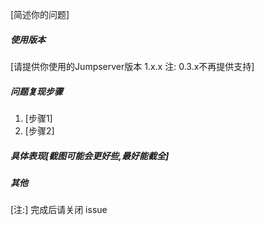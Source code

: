 [简述你的问题]


##### 使用版本
[请提供你使用的Jumpserver版本 1.x.x 注: 0.3.x不再提供支持]

##### 问题复现步骤
1. [步骤1]
2. [步骤2]

##### 具体表现[截图可能会更好些,最好能截全]


##### 其他


[注:] 完成后请关闭 issue
